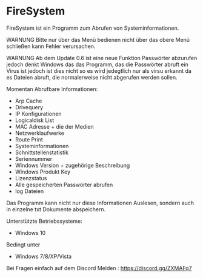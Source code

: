# FireSystem
FireSystem ist ein Programm zum Abrufen von Systeminformationen.

WARNUNG
Bitte nur über das Menü bedienen nicht über das obere Menü schließen kann Fehler verursachen.

WARNUNG
Ab dem Update 0.6 ist eine neue Funktion Passwörter abzurufen jedoch denkt Windows das das Programm, das die Passwörter abruft ein Virus ist jedoch ist dies nicht so es wird jedegtlich nur als virsu erkannt da es Dateien abruft, die normalerweise nicht abgerufen werden sollen.

Momentan Abrufbare Informationen:

- Arp Cache
- Drivequery
- IP Konfigurationen
- Logicaldisk List
- MAC Adresse + die der Medien
- Netzwerklaufwerke
- Route Print
- Systeminformationen
- Schnittstellenstatistik
- Seriennummer
- Windows Version + zugehörige Beschreibung
- Windows Produkt Key
- Lizenzstatus
- Alle gespeicherten Passwörter abrufen
- log Dateien

Das Programm kann nicht nur diese Informationen Auslesen, sondern auch in einzelne txt Dokumente abspeichern.

Unterstützte Betriebssysteme:
 - Windows 10

Bedingt unter
 - Windows 7/8/XP/Vista

Bei Fragen einfach auf dem Discord Melden :
https://discord.gg/ZXMAFq7
